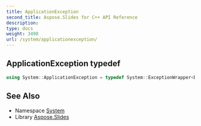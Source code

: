 ```yaml
---
title: ApplicationException
second_title: Aspose.Slides for C++ API Reference
description: 
type: docs
weight: 3498
url: /system/applicationexception/
---
```

## ApplicationException typedef




```cpp
using System::ApplicationException = typedef System::ExceptionWrapper<Details_ApplicationException >
```

## See Also

* Namespace [System](../)
* Library [Aspose.Slides](../../)